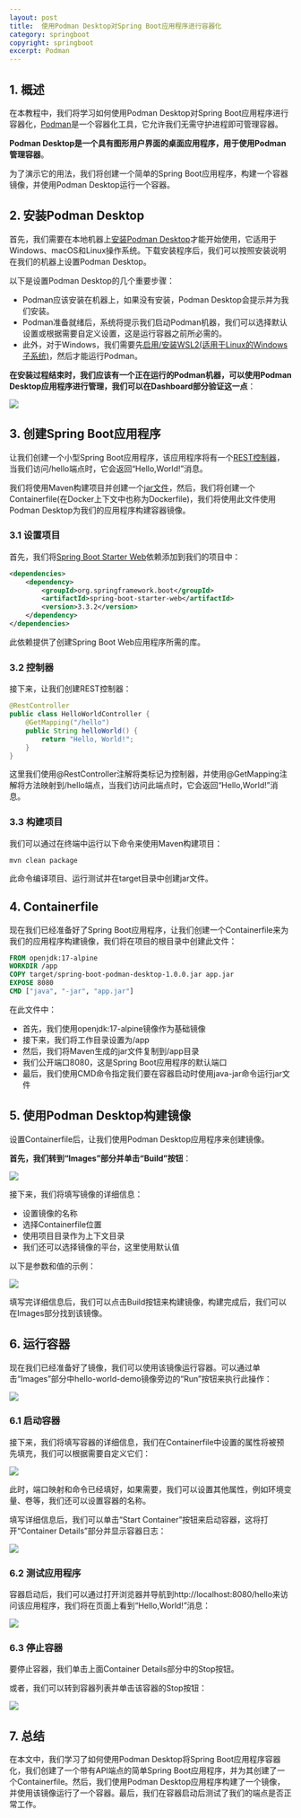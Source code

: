 ```yaml
---
layout: post
title:  使用Podman Desktop对Spring Boot应用程序进行容器化
category: springboot
copyright: springboot
excerpt: Podman
---
```


## 1. 概述

在本教程中，我们将学习如何使用Podman Desktop对Spring Boot应用程序进行容器化，[Podman](https://www.baeldung.com/ops/podman-intro)是一个容器化工具，它允许我们无需守护进程即可管理容器。

**Podman Desktop是一个具有图形用户界面的桌面应用程序，用于使用Podman管理容器**。

为了演示它的用法，我们将创建一个简单的Spring Boot应用程序，构建一个容器镜像，并使用Podman Desktop运行一个容器。

## 2. 安装Podman Desktop

首先，我们需要在本地机器上[安装Podman Desktop](https://podman-desktop.io/docs/installation)才能开始使用，它适用于Windows、macOS和Linux操作系统。下载安装程序后，我们可以按照安装说明在我们的机器上设置Podman Desktop。

以下是设置Podman Desktop的几个重要步骤：

- Podman应该安装在机器上，如果没有安装，Podman Desktop会提示并为我们安装。
- Podman准备就绪后，系统将提示我们启动Podman机器，我们可以选择默认设置或根据需要自定义设置，这是运行容器之前所必需的。
- 此外，对于Windows，我们需要先[启用/安装WSL2(适用于Linux的Windows子系统)](https://learn.microsoft.com/en-us/windows/wsl/install)，然后才能运行Podman。

**在安装过程结束时，我们应该有一个正在运行的Podman机器，可以使用Podman Desktop应用程序进行管理，我们可以在Dashboard部分验证这一点**：

![](/assets/images/2025/springboot/springbootpodmandesktop01.png)

## 3. 创建Spring Boot应用程序

让我们创建一个小型Spring Boot应用程序，该应用程序将有一个[REST控制器](https://www.baeldung.com/building-a-restful-web-service-with-spring-and-java-based-configuration#controller)，当我们访问/hello端点时，它会返回“Hello,World!”消息。

我们将使用Maven构建项目并创建一个[jar文件](https://www.baeldung.com/java-create-jar)，然后，我们将创建一个Containerfile(在Docker上下文中也称为Dockerfile)，我们将使用此文件使用Podman Desktop为我们的应用程序构建容器镜像。

### 3.1 设置项目

首先，我们将[Spring Boot Starter Web](https://mvnrepository.com/artifact/org.springframework.boot/spring-boot-starter-web)依赖添加到我们的项目中：
```xml
<dependencies>
    <dependency>
        <groupId>org.springframework.boot</groupId>
        <artifactId>spring-boot-starter-web</artifactId>
        <version>3.3.2</version>
    </dependency>
</dependencies>
```

此依赖提供了创建Spring Boot Web应用程序所需的库。

### 3.2 控制器

接下来，让我们创建REST控制器：
```java
@RestController
public class HelloWorldController {
    @GetMapping("/hello")
    public String helloWorld() {
        return "Hello, World!";
    }
}
```

这里我们使用@RestController注解将类标记为控制器，并使用@GetMapping注解将方法映射到/hello端点，当我们访问此端点时，它会返回“Hello,World!”消息。

### 3.3 构建项目

我们可以通过在终端中运行以下命令来使用Maven构建项目：
```shell
mvn clean package
```

此命令编译项目、运行测试并在target目录中创建jar文件。

## 4. Containerfile

现在我们已经准备好了Spring Boot应用程序，让我们创建一个Containerfile来为我们的应用程序构建镜像，我们将在项目的根目录中创建此文件：
```Dockerfile
FROM openjdk:17-alpine
WORKDIR /app
COPY target/spring-boot-podman-desktop-1.0.0.jar app.jar
EXPOSE 8080
CMD ["java", "-jar", "app.jar"]
```

在此文件中：

- 首先，我们使用openjdk:17-alpine镜像作为基础镜像
- 接下来，我们将工作目录设置为/app
- 然后，我们将Maven生成的jar文件复制到/app目录
- 我们公开端口8080，这是Spring Boot应用程序的默认端口
- 最后，我们使用CMD命令指定我们要在容器启动时使用java-jar命令运行jar文件

## 5. 使用Podman Desktop构建镜像

设置Containerfile后，让我们使用Podman Desktop应用程序来创建镜像。

**首先，我们转到“Images”部分并单击“Build”按钮**：

![](/assets/images/2025/springboot/springbootpodmandesktop02.png)

接下来，我们将填写镜像的详细信息：

- 设置镜像的名称
- 选择Containerfile位置
- 使用项目目录作为上下文目录
- 我们还可以选择镜像的平台，这里使用默认值

以下是参数和值的示例：

![](/assets/images/2025/springboot/springbootpodmandesktop03.png)

填写完详细信息后，我们可以点击Build按钮来构建镜像，构建完成后，我们可以在Images部分找到该镜像。

## 6. 运行容器

现在我们已经准备好了镜像，我们可以使用该镜像运行容器。可以通过单击“Images”部分中hello-world-demo镜像旁边的“Run”按钮来执行此操作：

![](/assets/images/2025/springboot/springbootpodmandesktop04.png)

### 6.1 启动容器

接下来，我们将填写容器的详细信息，我们在Containerfile中设置的属性将被预先填充，我们可以根据需要自定义它们：

![](/assets/images/2025/springboot/springbootpodmandesktop05.png)

此时，端口映射和命令已经填好，如果需要，我们可以设置其他属性，例如环境变量、卷等，我们还可以设置容器的名称。

填写详细信息后，我们可以单击“Start Container”按钮来启动容器，这将打开“Container Details”部分并显示容器日志：

![](/assets/images/2025/springboot/springbootpodmandesktop06.png)

### 6.2 测试应用程序

容器启动后，我们可以通过打开浏览器并导航到http://localhost:8080/hello来访问该应用程序，我们将在页面上看到“Hello,World!”消息：

![](/assets/images/2025/springboot/springbootpodmandesktop07.png)

### 6.3 停止容器

要停止容器，我们单击上面Container Details部分中的Stop按钮。

或者，我们可以转到容器列表并单击该容器的Stop按钮：

![](/assets/images/2025/springboot/springbootpodmandesktop08.png)

## 7. 总结

在本文中，我们学习了如何使用Podman Desktop将Spring Boot应用程序容器化，我们创建了一个带有API端点的简单Spring Boot应用程序，并为其创建了一个Containerfile。然后，我们使用Podman Desktop应用程序构建了一个镜像，并使用该镜像运行了一个容器。最后，我们在容器启动后测试了我们的端点是否正常工作。